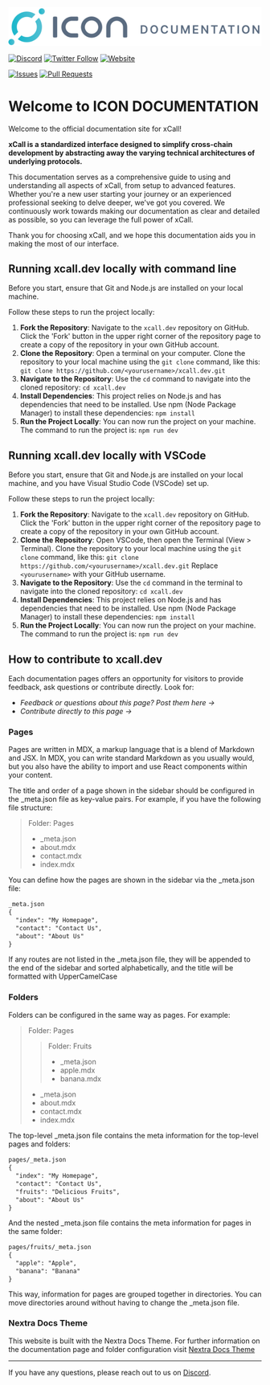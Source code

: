 <img src="/public/images/icon-documentation-over-white.svg" width="600">

[![Discord](https://img.shields.io/discord/880651922682560582?logo=discord)](https://discord.gg/b5QvCXJjJM)
[![Twitter Follow](https://img.shields.io/twitter/follow/helloiconworld?style=social)](https://twitter.com/helloiconworld)
[![Website](https://img.shields.io/badge/Website-docs.icon.community-blue)](https://www.docs.icon.community)

[![Issues](https://img.shields.io/github/issues/icon-project/xcall.dev)](https://github.com/icon-project/xcall.dev/issues)
[![Pull Requests](https://img.shields.io/github/issues-pr/icon-project/xcall.dev)](https://github.com/icon-project/xcall.dev/pulls)

# Welcome to ICON DOCUMENTATION

Welcome to the official documentation site for xCall! 

**xCall is a standardized interface designed to simplify cross-chain development by abstracting away the varying technical architectures of underlying protocols.**

This documentation serves as a comprehensive guide to using and understanding all aspects of xCall, from setup to advanced features. Whether you're a new user starting your journey or an experienced professional seeking to delve deeper, we've got you covered. We continuously work towards making our documentation as clear and detailed as possible, so you can leverage the full power of xCall. 

Thank you for choosing xCall, and we hope this documentation aids you in making the most of our interface.

## Running xcall.dev locally with command line

Before you start, ensure that Git and Node.js are installed on your local machine.

Follow these steps to run the project locally:

1. **Fork the Repository**: Navigate to the `xcall.dev` repository on GitHub. Click the 'Fork' button in the upper right corner of the repository page to create a copy of the repository in your own GitHub account.
2. **Clone the Repository**: Open a terminal on your computer. Clone the repository to your local machine using the `git clone` command, like this:
```git clone https://github.com/<yourusername>/xcall.dev.git```
3. **Navigate to the Repository**: Use the `cd` command to navigate into the cloned repository:
```cd xcall.dev```
4. **Install Dependencies**: This project relies on Node.js and has dependencies that need to be installed. Use npm (Node Package Manager) to install these dependencies:
```npm install```
5. **Run the Project Locally**: You can now run the project on your machine. The command to run the project is:
```npm run dev```

## Running xcall.dev locally with VSCode

Before you start, ensure that Git and Node.js are installed on your local machine, and you have Visual Studio Code (VSCode) set up.

Follow these steps to run the project locally:

1. **Fork the Repository**: Navigate to the `xcall.dev` repository on GitHub. Click the 'Fork' button in the upper right corner of the repository page to create a copy of the repository in your own GitHub account.
2. **Clone the Repository**: Open VSCode, then open the Terminal (View > Terminal). Clone the repository to your local machine using the `git clone` command, like this:
```git clone https://github.com/<yourusername>/xcall.dev.git```
Replace `<yourusername>` with your GitHub username.
3. **Navigate to the Repository**: Use the `cd` command in the terminal to navigate into the cloned repository:
```cd xcall.dev```
4. **Install Dependencies**: This project relies on Node.js and has dependencies that need to be installed. Use npm (Node Package Manager) to install these dependencies:
```npm install```
5. **Run the Project Locally**: You can now run the project on your machine. The command to run the project is:
```npm run dev```

## How to contribute to xcall.dev

Each documentation pages offers an opportunity for visitors to provide feedback, ask questions or contribute directly. Look for:

* *Feedback or questions about this page? Post them here →*
* *Contribute directly to this page →*

### Pages
Pages are written in MDX, a markup language that is a blend of Markdown and JSX. In MDX, you can write standard Markdown as you usually would, but you also have the ability to import and use React components within your content.

The title and order of a page shown in the sidebar should be configured in the _meta.json file as key-value pairs. For example, if you have the following file structure:

> Folder: Pages
> * _meta.json
> * about.mdx
> * contact.mdx
> * index.mdx

You can define how the pages are shown in the sidebar via the _meta.json file:

```
_meta.json
{
  "index": "My Homepage",
  "contact": "Contact Us",
  "about": "About Us"
}
```

If any routes are not listed in the _meta.json file, they will be appended to the end of the sidebar and sorted alphabetically, and the title will be formatted with UpperCamelCase

### Folders
Folders can be configured in the same way as pages. For example:

> Folder: Pages
> > Folder: Fruits
> > * _meta.json
> > * apple.mdx
> > * banana.mdx
> * _meta.json
> * about.mdx
> * contact.mdx
> * index.mdx

The top-level _meta.json file contains the meta information for the top-level pages and folders:

```
pages/_meta.json
{
  "index": "My Homepage",
  "contact": "Contact Us",
  "fruits": "Delicious Fruits",
  "about": "About Us"
}
```

And the nested _meta.json file contains the meta information for pages in the same folder:

```
pages/fruits/_meta.json
{
  "apple": "Apple",
  "banana": "Banana"
}
```

This way, information for pages are grouped together in directories. You can move directories around without having to change the _meta.json file.

### Nextra Docs Theme
This website is built with the Nextra Docs Theme. For further information on the documentation page and folder configuration visit [Nextra Docs Theme](https://nextra.site/docs/docs-theme) 

---

If you have any questions, please reach out to us on [Discord](https://icon.community/icondiscord/).


